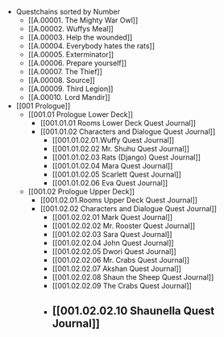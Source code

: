 - Questchains sorted by Number
	- [[A.00001. The Mighty War Owl]]
	- [[A.00002. Wuffys Meal]]
	- [[A.00003. Help the wounded]]
	- [[A.00004. Everybody hates the rats]]
	- [[A.00005. Exterminator]]
	- [[A.00006. Prepare yourself]]
	- [[A.00007. The Thief]]
	- [[A.00008. Source]]
	- [[A.00009. Third Legion]]
	- [[A.00010. Lord Mandir]]
- [[001 Prologue]]
	- [[001.01 Prologue Lower Deck]]
		- [[001.01.01 Rooms Lower Deck Quest Journal]]
		- [[001.01.02 Characters and Dialogue Quest Journal]]
			- [[001.01.02.01.Wuffy Quest Journal]]
			- [[001.01.02.02 Mr. Shuhu Quest Journal]]
			- [[001.01.02.03 Rats (Django) Quest Journal]]
			- [[001.01.02.04 Mara Quest Journal]]
			- [[001.01.02.05 Scarlett Quest Journal]]
			- [[001.01.02.06 Eva Quest Journal]]
	- [[001.02 Prologue Upper Deck]]
		- [[001.02.01.Rooms Upper Deck Quest Journal]]
		- [[001.02.02 Characters and Dialogue Quest Journal]]
			- [[001.02.02.01 Mark Quest Journal]]
			- [[001.02.02.02 Mr. Rooster Quest Journal]]
			- [[001.02.02.03 Sara Quest Journal]]
			- [[001.02.02.04 John Quest Journal]]
			- [[001.02.02.05 Dwori Quest Journal]]
			- [[001.02.02.06 Mr. Crabs Quest Journal]]
			- [[001.02.02.07 Akshan Quest Journal]]
			- [[001.02.02.08 Shaun the Sheep Quest Journal]]
			- [[001.02.02.09 The Crabs Quest Journal]]
			- [[001.02.02.10 Shaunella Quest Journal]]
				-